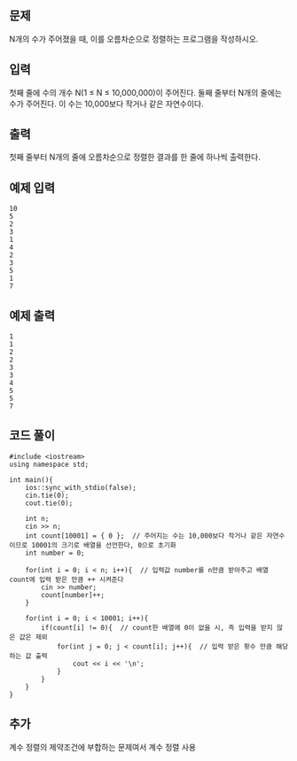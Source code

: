 ## 문제 
N개의 수가 주어졌을 때, 이를 오름차순으로 정렬하는 프로그램을 작성하시오.
## 입력
첫째 줄에 수의 개수 N(1 ≤ N ≤ 10,000,000)이 주어진다. 둘째 줄부터 N개의 줄에는 수가 주어진다. 이 수는 10,000보다 작거나 같은 자연수이다.

## 출력
첫째 줄부터 N개의 줄에 오름차순으로 정렬한 결과를 한 줄에 하나씩 출력한다.

## 예제 입력 
```
10
5
2
3
1
4
2
3
5
1
7
```

## 예제 출력  
```
1
1
2
2
3
3
4
5
5
7
```
## 코드 풀이
```
#include <iostream>
using namespace std;

int main(){
    ios::sync_with_stdio(false);
    cin.tie(0);
    cout.tie(0);
    
    int n;
    cin >> n;
    int count[10001] = { 0 };  // 주어지는 수는 10,000보다 작거나 같은 자연수이므로 10001의 크기로 배열을 선언한다, 0으로 초기화
    int number = 0;
    
    for(int i = 0; i < n; i++){  // 입력값 number를 n만큼 받아주고 배열 count에 입력 받은 만큼 ++ 시켜준다
        cin >> number;
        count[number]++;
    }
    
    for(int i = 0; i < 10001; i++){  
        if(count[i] != 0){  // count한 배열에 0이 없을 시, 즉 입력을 받지 않은 값은 제외
            for(int j = 0; j < count[i]; j++){  // 입력 받은 횟수 만큼 해당하는 값 출력
                cout << i << '\n';
            } 
        }
    }
}
```
## 추가
계수 정렬의 제약조건에 부합하는 문제여서 계수 정렬 사용
